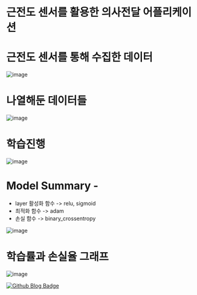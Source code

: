 # 근전도 센서를 활용한 의사전달 어플리케이션

# 근전도 센서를 통해 수집한 데이터
![image](https://user-images.githubusercontent.com/58021968/107849178-e2f91580-6e3c-11eb-9ff5-54fbabb1320f.png)

# 나열해둔 데이터들 
![image](https://user-images.githubusercontent.com/58021968/107849187-f1dfc800-6e3c-11eb-8dab-bff433435986.png)

# 학습진행
![image](https://user-images.githubusercontent.com/58021968/107849206-1e93df80-6e3d-11eb-95ea-6005c260dde2.png)

# Model Summary - 
- layer 활성화 함수 -> relu, sigmoid
- 최적화 함수 -> adam
- 손실 함수 -> binary_crossentropy

![image](https://user-images.githubusercontent.com/58021968/107849201-1176f080-6e3d-11eb-8f82-9e76ed73915b.png)

# 학습률과 손실율 그래프
![image](https://user-images.githubusercontent.com/58021968/107849111-5baba200-6e3c-11eb-81ec-5b9f9acf8b71.png)


[![Github Blog Badge](http://img.shields.io/badge/-Tech%20blog-black?style=flat-square&logo=github&link=https://wlwlsus.github.io/)](https://wlwlsus.github.io/)
